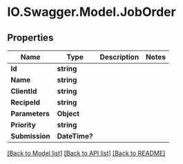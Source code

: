 # IO.Swagger.Model.JobOrder
## Properties

Name | Type | Description | Notes
------------ | ------------- | ------------- | -------------
**Id** | **string** |  | 
**Name** | **string** |  | 
**ClientId** | **string** |  | 
**RecipeId** | **string** |  | 
**Parameters** | **Object** |  | 
**Priority** | **string** |  | 
**Submission** | **DateTime?** |  | 

[[Back to Model list]](../README.md#documentation-for-models) [[Back to API list]](../README.md#documentation-for-api-endpoints) [[Back to README]](../README.md)

